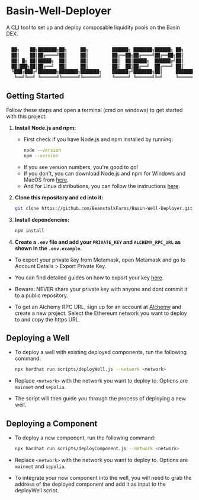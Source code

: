 # Basin-Well-Deployer
A CLI tool to set up and deploy composable liquidity pools on the Basin DEX. 

```bash

  ██╗    ██╗███████╗██╗     ██╗         ██████╗ ███████╗██████╗ ██╗      ██████╗ ██╗   ██╗
  ██║    ██║██╔════╝██║     ██║         ██╔══██╗██╔════╝██╔══██╗██║     ██╔═══██╗╚██╗ ██╔╝
  ██║ █╗ ██║█████╗  ██║     ██║         ██║  ██║█████╗  ██████╔╝██║     ██║   ██║ ╚████╔╝ 
  ██║███╗██║██╔══╝  ██║     ██║         ██║  ██║██╔══╝  ██╔═══╝ ██║     ██║   ██║  ╚██╔╝  
  ╚███╔███╔╝███████╗███████╗███████╗    ██████╔╝███████╗██║     ███████╗╚██████╔╝   ██║   
   ╚══╝╚══╝ ╚══════╝╚══════╝╚══════╝    ╚═════╝ ╚══════╝╚═╝     ╚══════╝ ╚═════╝    ╚═╝  
```

## Getting Started

Follow these steps and open a terminal (cmd on windows) to get started with this project:

1. **Install Node.js and npm:**
   - First check if you have Node.js and npm installed by running:
     ```sh
     node --version
     npm --version
     ```
   - If you see version numbers, you're good to go!
   - If you don't, you can download Node.js and npm for Windows and MacOS from [here](https://nodejs.org/en/download/).
   - And for Linux distributions, you can follow the instructions [here](https://nodejs.org/en/download/package-manager).

2. **Clone this repository and cd into it:**
   ```sh
   git clone https://github.com/BeanstalkFarms/Basin-Well-Deployer.git && cd Basin-Well-Deployer
   ```

3. **Install dependencies:**
   ```sh
   npm install
   ```

4. **Create a ```.env``` file and add your ```PRIVATE_KEY``` and ```ALCHEMY_RPC_URL``` as shown in the ```.env.example```.**
- To export your private key from Metamask, open Metamask and go to Account Details > Export Private Key. 

- You can find detailed guides on how to export your key [here](https://support.metamask.io/hc/en-us/articles/360015289632-How-to-export-an-account-s-private-key).

- Beware: NEVER share your private key with anyone and dont commit it to a public repository.

- To get an Alchemy RPC URL, sign up for an account at [Alchemy](https://www.alchemy.com/) and create a new project. Select the Ethereum network you want to deploy to and copy the https URL.

## Deploying a Well
- To deploy a well with existing deployed components, run the following command:
   ```sh
   npx hardhat run scripts/deployWell.js --network <network>
   ```
- Replace ```<network>``` with the network you want to deploy to. Options are ```mainnet``` and ```sepolia```.

- The script will then guide you through the process of deploying a new well. 

## Deploying a Component
- To deploy a new component, run the following command:
   ```sh
   npx hardhat run scripts/deployComponent.js --network <network>
   ```
- Replace ```<network>``` with the network you want to deploy to. Options are ```mainnet``` and ```sepolia```.

- To integrate your new component into the well, you will need to grab the address of the deployed component and add it as input to the deployWell script.